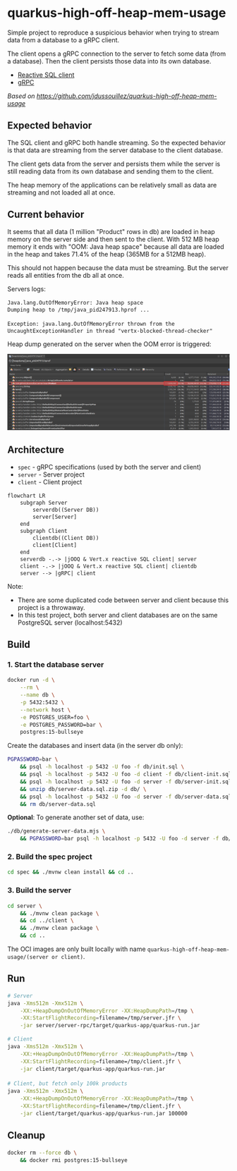 # quarkus-high-off-heap-mem-usage

Simple project to reproduce a suspicious behavior when trying to stream data from a database to a gRPC client.

The client opens a gRPC connection to the server to fetch some data (from a database). Then the client persists those data into its own database.

- [Reactive SQL client](https://quarkus.io/guides/reactive-sql-clients)
- [gRPC](https://quarkus.io/guides/grpc-getting-started)

*Based on https://github.com/jdussouillez/quarkus-high-off-heap-mem-usage*

## Expected behavior

The SQL client and gRPC both handle streaming. So the expected behavior is that data are streaming from the server database to the client database.

The client gets data from the server and persists them while the server is still reading data from its own database and sending them to the client.

The heap memory of the applications can be relatively small as data are streaming and not loaded all at once.

## Current behavior

It seems that all data (1 million "Product" rows in db) are loaded in heap memory on the server side and then sent to the client.
With 512 MB heap memory it ends with "OOM: Java heap space" because all data are loaded in the heap and takes 71.4% of the heap (365MB for a 512MB heap).

This should not happen because the data must be streaming. But the server reads all entities from the db all at once.

Servers logs:
```
Java.lang.OutOfMemoryError: Java heap space
Dumping heap to /tmp/java_pid247913.hprof ...

Exception: java.lang.OutOfMemoryError thrown from the UncaughtExceptionHandler in thread "vertx-blocked-thread-checker"
```

Heap dump generated on the server when the OOM error is triggered:

![Server heap dump](./assets/oom-server-heap.png)

## Architecture

- `spec` - gRPC specifications (used by both the server and client)
- `server` - Server project
- `client` - Client project

```mermaid
flowchart LR
    subgraph Server
        serverdb((Server DB))
        server[Server]
    end
    subgraph Client
        clientdb((Client DB))
        client[Client]
    end
    serverdb -.-> |jOOQ & Vert.x reactive SQL client| server
    client -.-> |jOOQ & Vert.x reactive SQL client| clientdb
    server --> |gRPC| client
```

Note:
- There are some duplicated code between server and client because this project is a throwaway.
- In this test project, both server and client databases are on the same PostgreSQL server (localhost:5432)

## Build

### 1. Start the database server

```sh
docker run -d \
    --rm \
    --name db \
    -p 5432:5432 \
    --network host \
    -e POSTGRES_USER=foo \
    -e POSTGRES_PASSWORD=bar \
    postgres:15-bullseye
```

Create the databases and insert data (in the server db only):

```sh
PGPASSWORD=bar \
    && psql -h localhost -p 5432 -U foo -f db/init.sql \
    && psql -h localhost -p 5432 -U foo -d client -f db/client-init.sql \
    && psql -h localhost -p 5432 -U foo -d server -f db/server-init.sql \
    && unzip db/server-data.sql.zip -d db/ \
    && psql -h localhost -p 5432 -U foo -d server -f db/server-data.sql -q -1 \
    && rm db/server-data.sql
```

**Optional**: To generate another set of data, use:

```sh
./db/generate-server-data.mjs \
    && PGPASSWORD=bar psql -h localhost -p 5432 -U foo -d server -f db/server-data.sql -q -1
```

### 2. Build the spec project

```sh
cd spec && ./mvnw clean install && cd ..
```

### 3. Build the server

```sh
cd server \
    && ./mvnw clean package \
    && cd ../client \
    && ./mvnw clean package \
    && cd ..
```

The OCI images are only built locally with name `quarkus-high-off-heap-mem-usage/(server or client)`.

## Run

```sh
# Server
java -Xms512m -Xmx512m \
    -XX:+HeapDumpOnOutOfMemoryError -XX:HeapDumpPath=/tmp \
    -XX:StartFlightRecording=filename=/tmp/server.jfr \
    -jar server/server-rpc/target/quarkus-app/quarkus-run.jar
```

```sh
# Client
java -Xms512m -Xmx512m \
    -XX:+HeapDumpOnOutOfMemoryError -XX:HeapDumpPath=/tmp \
    -XX:StartFlightRecording=filename=/tmp/client.jfr \
    -jar client/target/quarkus-app/quarkus-run.jar

# Client, but fetch only 100k products
java -Xms512m -Xmx512m \
    -XX:+HeapDumpOnOutOfMemoryError -XX:HeapDumpPath=/tmp \
    -XX:StartFlightRecording=filename=/tmp/client.jfr \
    -jar client/target/quarkus-app/quarkus-run.jar 100000
```

## Cleanup

```sh
docker rm --force db \
    && docker rmi postgres:15-bullseye
```

